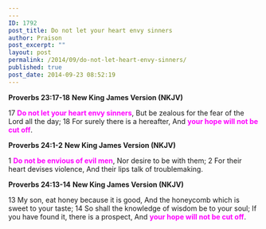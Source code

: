 ```yaml
---
---
ID: 1792
post_title: Do not let your heart envy sinners
author: Praison
post_excerpt: ""
layout: post
permalink: /2014/09/do-not-let-heart-envy-sinners/
published: true
post_date: 2014-09-23 08:52:19
---
```

<strong>Proverbs 23:17-18</strong>
<strong> New King James Version (NKJV)</strong>

17 <span style="color: #ff00ff;"><strong>Do not let your heart envy sinners</strong></span>,
But be zealous for the fear of the Lord all the day;
18 For surely there is a hereafter,
And <span style="color: #ff00ff;"><strong>your hope will not be cut off</strong></span>.

<strong>Proverbs 24:1-2</strong>
<strong>New King James Version (NKJV)</strong>

1 <span style="color: #ff00ff;"><strong>Do not be envious of evil men</strong></span>,
Nor desire to be with them;
2 For their heart devises violence,
And their lips talk of troublemaking.

<strong>Proverbs 24:13-14</strong>
<strong> New King James Version (NKJV)</strong>

13 My son, eat honey because it is good,
And the honeycomb which is sweet to your taste;
14 So shall the knowledge of wisdom be to your soul;
If you have found it, there is a prospect,
And <span style="color: #ff00ff;"><strong>your hope will not be cut off</strong></span>.